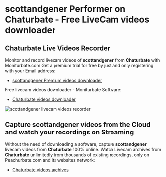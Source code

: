 # scottandgener Performer on Chaturbate - Free LiveCam videos downloader

## Chaturbate Live Videos Recorder

Monitor and record livecam videos of **scottandgener** from **Chaturbate** with Moniturbate.com
Get a premium trial for free by just and only registering with your Email address:
* [scottandgener Premium videos downloader](https://moniturbate.com/request-demo-licence-key.html)

Free livecam videos downloader - Moniturbate Software:
* [Chaturbate videos downloader](https://moniturbate.com/moniturbate-download-software.html)

![scottandgener livecam videos recorder](https://peachurnet.com/templates/moniturbate-software.png)


## Capture scottandgener videos from the Cloud and watch your recordings on Streaming

Without the need of downloading a software, capture **scottandgener** livecam videos from **Chaturbate** 100% online.
Watch Livecam archives from **Chaturbate** unlimitedly from thousands of existing recordings, only on Peachurbate.com and its websites network:
* [Chaturbate videos archives](https://peachurnet.com/)